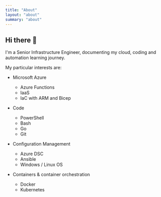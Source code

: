```yaml
---
title: "About"
layout: "about"
summary: "about"
---
```


## Hi there 👋

I'm a Senior Infrastructure Engineer, documenting my cloud, coding and automation learning journey.

My particular interests are:

* Microsoft Azure
  * Azure Functions
  * IaaS
  * IaC with ARM and Bicep

* Code
  * PowerShell
  * Bash
  * Go
  * Git

* Configuration Management
  * Azure DSC
  * Ansible
  * Windows / Linux OS

* Containers & container orchestration
  * Docker
  * Kubernetes